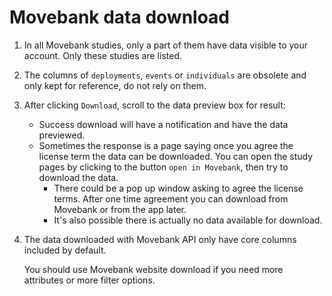 # Movebank data download

1. In all Movebank studies, only a part of them have data visible to your account. Only these studies are listed.
2. The columns of `deployments`, `events` or `individuals` are obsolete and only kept for reference, do not rely on them. 
3. After clicking `Download`, scroll to the data preview box for result: 
	- Success download will have a notification and have the data previewed.
	- Sometimes the response is a page saying once you agree the license term the data can be downloaded. You can open the study pages by clicking to the button `open in Movebank`, then try to download the data.
		+ There could be a pop up window asking to agree the license terms. After one time agreement you can download from Movebank or from the app later.
		+ It's also possible there is actually no data available for download. 
4. The data downloaded with Movebank API only have core columns included by default. 

	You should use Movebank website download if you need more attributes or more filter options.

